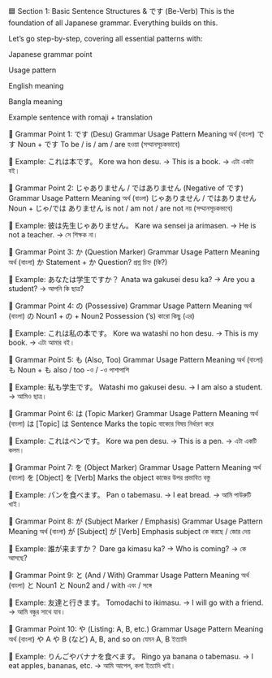 🟦 Section 1: Basic Sentence Structures & です (Be-Verb)
This is the foundation of all Japanese grammar. Everything builds on this.

Let’s go step-by-step, covering all essential patterns with:

Japanese grammar point

Usage pattern

English meaning

Bangla meaning

Example sentence with romaji + translation

🔹 Grammar Point 1: です (Desu)
Grammar	Usage Pattern	Meaning	অর্থ (বাংলা)
です	Noun + です	To be / is / am / are	হওয়া (সম্মানসূচকভাবে)

📝 Example:
これは本です。
Kore wa hon desu. → This is a book. → এটা একটা বই।

🔹 Grammar Point 2: じゃありません / ではありません (Negative of です)
Grammar	Usage Pattern	Meaning	অর্থ (বাংলা)
じゃありません / ではありません	Noun + じゃ/では ありません	is not / am not / are not	নয় (সম্মানসূচকভাবে)

📝 Example:
彼は先生じゃありません。
Kare wa sensei ja arimasen. → He is not a teacher. → সে শিক্ষক না।

🔹 Grammar Point 3: か (Question Marker)
Grammar	Usage Pattern	Meaning	অর্থ (বাংলা)
か	Statement + か	Question?	প্রশ্ন চিহ্ন (কি?)

📝 Example:
あなたは学生ですか？
Anata wa gakusei desu ka? → Are you a student? → আপনি কি ছাত্র?

🔹 Grammar Point 4: の (Possessive)
Grammar	Usage Pattern	Meaning	অর্থ (বাংলা)
の	Noun1 + の + Noun2	Possession (’s)	কারো কিছু (এর)

📝 Example:
これは私の本です。
Kore wa watashi no hon desu. → This is my book. → এটা আমার বই।

🔹 Grammar Point 5: も (Also, Too)
Grammar	Usage Pattern	Meaning	অর্থ (বাংলা)
も	Noun + も	also / too	-ও / -ও পাশাপাশি

📝 Example:
私も学生です。
Watashi mo gakusei desu. → I am also a student. → আমিও ছাত্র।

🔹 Grammar Point 6: は (Topic Marker)
Grammar	Usage Pattern	Meaning	অর্থ (বাংলা)
は	[Topic] は Sentence	Marks the topic	বাক্যের বিষয় নির্ধারণ করে

📝 Example:
これはペンです。
Kore wa pen desu. → This is a pen. → এটা একটি কলম।

🔹 Grammar Point 7: を (Object Marker)
Grammar	Usage Pattern	Meaning	অর্থ (বাংলা)
を	[Object] を [Verb]	Marks the object	কাজের উপর প্রভাবিত বস্তু

📝 Example:
パンを食べます。
Pan o tabemasu. → I eat bread. → আমি পাউরুটি খাই।

🔹 Grammar Point 8: が (Subject Marker / Emphasis)
Grammar	Usage Pattern	Meaning	অর্থ (বাংলা)
が	[Subject] が [Verb]	Emphasis subject	কে করছে / জোর দেয়

📝 Example:
誰が来ますか？
Dare ga kimasu ka? → Who is coming? → কে আসছে?

🔹 Grammar Point 9: と (And / With)
Grammar	Usage Pattern	Meaning	অর্থ (বাংলা)
と	Noun1 と Noun2	and / with	এবং / সঙ্গে

📝 Example:
友達と行きます。
Tomodachi to ikimasu. → I will go with a friend. → আমি বন্ধুর সাথে যাব।

🔹 Grammar Point 10: や (Listing: A, B, etc.)
Grammar	Usage Pattern	Meaning	অর্থ (বাংলা)
や	A や B (など)	A, B, and so on	যেমন A, B ইত্যাদি

📝 Example:
りんごやバナナを食べます。
Ringo ya banana o tabemasu. → I eat apples, bananas, etc. → আমি আপেল, কলা ইত্যাদি খাই।

